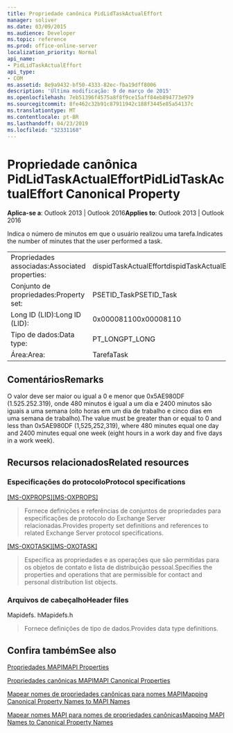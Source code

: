 ```yaml
---
title: Propriedade canônica PidLidTaskActualEffort
manager: soliver
ms.date: 03/09/2015
ms.audience: Developer
ms.topic: reference
ms.prod: office-online-server
localization_priority: Normal
api_name:
- PidLidTaskActualEffort
api_type:
- COM
ms.assetid: 8e9a9432-bf50-4333-82ec-fba19dff8006
description: 'Última modificação: 9 de março de 2015'
ms.openlocfilehash: 7eb51396f4575a8f8f9ce15aff84eb894773e979
ms.sourcegitcommit: 8fe462c32b91c87911942c188f3445e85a54137c
ms.translationtype: MT
ms.contentlocale: pt-BR
ms.lasthandoff: 04/23/2019
ms.locfileid: "32331168"
---
```

# <a name="pidlidtaskactualeffort-canonical-property"></a><span data-ttu-id="2c264-103">Propriedade canônica PidLidTaskActualEffort</span><span class="sxs-lookup"><span data-stu-id="2c264-103">PidLidTaskActualEffort Canonical Property</span></span>

  
  
<span data-ttu-id="2c264-104">**Aplica-se a**: Outlook 2013 | Outlook 2016</span><span class="sxs-lookup"><span data-stu-id="2c264-104">**Applies to**: Outlook 2013 | Outlook 2016</span></span> 
  
<span data-ttu-id="2c264-105">Indica o número de minutos em que o usuário realizou uma tarefa.</span><span class="sxs-lookup"><span data-stu-id="2c264-105">Indicates the number of minutes that the user performed a task.</span></span>
  
|||
|:-----|:-----|
|<span data-ttu-id="2c264-106">Propriedades associadas:</span><span class="sxs-lookup"><span data-stu-id="2c264-106">Associated properties:</span></span>  <br/> |<span data-ttu-id="2c264-107">dispidTaskActualEffort</span><span class="sxs-lookup"><span data-stu-id="2c264-107">dispidTaskActualEffort</span></span>  <br/> |
|<span data-ttu-id="2c264-108">Conjunto de propriedades:</span><span class="sxs-lookup"><span data-stu-id="2c264-108">Property set:</span></span>  <br/> |<span data-ttu-id="2c264-109">PSETID_Task</span><span class="sxs-lookup"><span data-stu-id="2c264-109">PSETID_Task</span></span>  <br/> |
|<span data-ttu-id="2c264-110">Long ID (LID):</span><span class="sxs-lookup"><span data-stu-id="2c264-110">Long ID (LID):</span></span>  <br/> |<span data-ttu-id="2c264-111">0x00008110</span><span class="sxs-lookup"><span data-stu-id="2c264-111">0x00008110</span></span>  <br/> |
|<span data-ttu-id="2c264-112">Tipo de dados:</span><span class="sxs-lookup"><span data-stu-id="2c264-112">Data type:</span></span>  <br/> |<span data-ttu-id="2c264-113">PT_LONG</span><span class="sxs-lookup"><span data-stu-id="2c264-113">PT_LONG</span></span>  <br/> |
|<span data-ttu-id="2c264-114">Área:</span><span class="sxs-lookup"><span data-stu-id="2c264-114">Area:</span></span>  <br/> |<span data-ttu-id="2c264-115">Tarefa</span><span class="sxs-lookup"><span data-stu-id="2c264-115">Task</span></span>  <br/> |
   
## <a name="remarks"></a><span data-ttu-id="2c264-116">Comentários</span><span class="sxs-lookup"><span data-stu-id="2c264-116">Remarks</span></span>

<span data-ttu-id="2c264-117">O valor deve ser maior ou igual a 0 e menor que 0x5AE980DF (1.525.252.319), onde 480 minutos é igual a um dia e 2400 minutos são iguais a uma semana (oito horas em um dia de trabalho e cinco dias em uma semana de trabalho).</span><span class="sxs-lookup"><span data-stu-id="2c264-117">The value must be greater than or equal to 0 and less than 0x5AE980DF (1,525,252,319), where 480 minutes equal one day and 2400 minutes equal one week (eight hours in a work day and five days in a work week).</span></span>
  
## <a name="related-resources"></a><span data-ttu-id="2c264-118">Recursos relacionados</span><span class="sxs-lookup"><span data-stu-id="2c264-118">Related resources</span></span>

### <a name="protocol-specifications"></a><span data-ttu-id="2c264-119">Especificações do protocolo</span><span class="sxs-lookup"><span data-stu-id="2c264-119">Protocol specifications</span></span>

<span data-ttu-id="2c264-120">[[MS-OXPROPS]](https://msdn.microsoft.com/library/f6ab1613-aefe-447d-a49c-18217230b148%28Office.15%29.aspx)</span><span class="sxs-lookup"><span data-stu-id="2c264-120">[[MS-OXPROPS]](https://msdn.microsoft.com/library/f6ab1613-aefe-447d-a49c-18217230b148%28Office.15%29.aspx)</span></span>
  
> <span data-ttu-id="2c264-121">Fornece definições e referências de conjuntos de propriedades para especificações de protocolo do Exchange Server relacionadas.</span><span class="sxs-lookup"><span data-stu-id="2c264-121">Provides property set definitions and references to related Exchange Server protocol specifications.</span></span>
    
<span data-ttu-id="2c264-122">[[MS-OXOTASK]](https://msdn.microsoft.com/library/55600ec0-6195-4730-8436-59c7931ef27e%28Office.15%29.aspx)</span><span class="sxs-lookup"><span data-stu-id="2c264-122">[[MS-OXOTASK]](https://msdn.microsoft.com/library/55600ec0-6195-4730-8436-59c7931ef27e%28Office.15%29.aspx)</span></span>
  
> <span data-ttu-id="2c264-123">Especifica as propriedades e as operações que são permitidas para os objetos de contato e lista de distribuição pessoal.</span><span class="sxs-lookup"><span data-stu-id="2c264-123">Specifies the properties and operations that are permissible for contact and personal distribution list objects.</span></span>
    
### <a name="header-files"></a><span data-ttu-id="2c264-124">Arquivos de cabeçalho</span><span class="sxs-lookup"><span data-stu-id="2c264-124">Header files</span></span>

<span data-ttu-id="2c264-125">Mapidefs. h</span><span class="sxs-lookup"><span data-stu-id="2c264-125">Mapidefs.h</span></span>
  
> <span data-ttu-id="2c264-126">Fornece definições de tipo de dados.</span><span class="sxs-lookup"><span data-stu-id="2c264-126">Provides data type definitions.</span></span>
    
## <a name="see-also"></a><span data-ttu-id="2c264-127">Confira também</span><span class="sxs-lookup"><span data-stu-id="2c264-127">See also</span></span>



[<span data-ttu-id="2c264-128">Propriedades MAPI</span><span class="sxs-lookup"><span data-stu-id="2c264-128">MAPI Properties</span></span>](mapi-properties.md)
  
[<span data-ttu-id="2c264-129">Propriedades canônicas MAPI</span><span class="sxs-lookup"><span data-stu-id="2c264-129">MAPI Canonical Properties</span></span>](mapi-canonical-properties.md)
  
[<span data-ttu-id="2c264-130">Mapear nomes de propriedades canônicas para nomes MAPI</span><span class="sxs-lookup"><span data-stu-id="2c264-130">Mapping Canonical Property Names to MAPI Names</span></span>](mapping-canonical-property-names-to-mapi-names.md)
  
[<span data-ttu-id="2c264-131">Mapear nomes MAPI para nomes de propriedades canônicas</span><span class="sxs-lookup"><span data-stu-id="2c264-131">Mapping MAPI Names to Canonical Property Names</span></span>](mapping-mapi-names-to-canonical-property-names.md)

